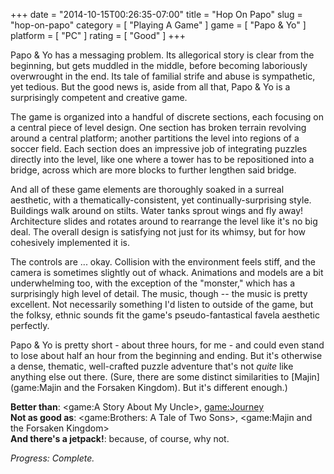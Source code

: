+++
date = "2014-10-15T00:26:35-07:00"
title = "Hop On Papo"
slug = "hop-on-papo"
category = [ "Playing A Game" ]
game = [ "Papo & Yo" ]
platform = [ "PC" ]
rating = [ "Good" ]
+++

Papo & Yo has a messaging problem.  Its allegorical story is clear from the beginning, but gets muddled in the middle, before becoming laboriously overwrought in the end.  Its tale of familial strife and abuse is sympathetic, yet tedious.  But the good news is, aside from all that, Papo & Yo is a surprisingly competent and creative game.

The game is organized into a handful of discrete sections, each focusing on a central piece of level design.  One section has broken terrain revolving around a central platform; another partitions the level into regions of a soccer field.  Each section does an impressive job of integrating puzzles directly into the level, like one where a tower has to be repositioned into a bridge, across which are more blocks to further lengthen said bridge.

And all of these game elements are thoroughly soaked in a surreal aesthetic, with a thematically-consistent, yet continually-surprising style.  Buildings walk around on stilts.  Water tanks sprout wings and fly away!  Architecture slides and rotates around to rearrange the level like it's no big deal.  The overall design is satisfying not just for its whimsy, but for how cohesively implemented it is.

The controls are ... okay.  Collision with the environment feels stiff, and the camera is sometimes slightly out of whack.  Animations and models are a bit underwhelming too, with the exception of the "monster," which has a surprisingly high level of detail.  The music, though -- the music is pretty excellent.  Not necessarily something I'd listen to outside of the game, but the folksy, ethnic sounds fit the game's pseudo-fantastical favela aesthetic perfectly.

Papo & Yo is pretty short - about three hours, for me - and could even stand to lose about half an hour from the beginning and ending.  But it's otherwise a dense, thematic, well-crafted puzzle adventure that's not <i>quite</i> like anything else out there.  (Sure, there are some distinct similarities to [Majin](game:Majin and the Forsaken Kingdom).  But it's different enough.)

<b>Better than</b>: <game:A Story About My Uncle>, <game:Journey>  
<b>Not as good as</b>: <game:Brothers: A Tale of Two Sons>, <game:Majin and the Forsaken Kingdom>  
<b>And there's a jetpack!</b>: because, of course, why not.

<i>Progress: Complete.</i>

